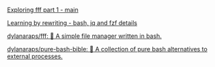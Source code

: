 [Exploring fff part 1 - main](https://qmacro.org/autodidactics/2021/09/03/exploring-fff-part-1-main/)

[Learning by rewriting - bash, jq and fzf details](https://qmacro.org/2021/08/26/learning-by-rewriting/)

[dylanaraps/fff: 📁 A simple file manager written in bash.](https://github.com/dylanaraps/fff)

[dylanaraps/pure-bash-bible: 📖 A collection of pure bash alternatives to external processes.](https://github.com/dylanaraps/pure-bash-bible)
